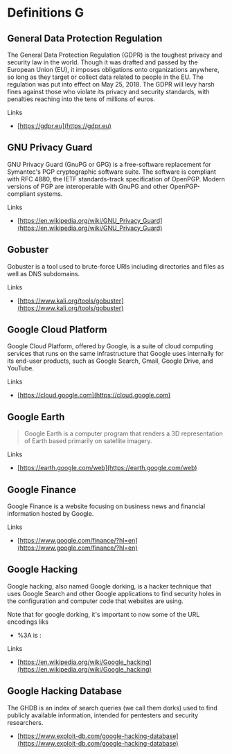 # Definitions G

## General Data Protection Regulation
The General Data Protection Regulation (GDPR) is the toughest privacy and security law in the world.
Though it was drafted and passed by the European Union (EU), it imposes obligations onto organizations anywhere, so long as they target or collect data related to people in the EU.
The regulation was put into effect on May 25, 2018.
The GDPR will levy harsh fines against those who violate its privacy and security standards, with penalties reaching into the tens of millions of euros.
 
Links
- [https://gdpr.eu](https://gdpr.eu)

## GNU Privacy Guard
GNU Privacy Guard (GnuPG or GPG) is a free-software replacement for Symantec's PGP cryptographic software suite.
The software is compliant with RFC 4880, the IETF standards-track specification of OpenPGP.
Modern versions of PGP are interoperable with GnuPG and other OpenPGP-compliant systems.

Links
- [https://en.wikipedia.org/wiki/GNU_Privacy_Guard](https://en.wikipedia.org/wiki/GNU_Privacy_Guard)

## Gobuster
Gobuster is a tool used to brute-force URIs including directories and files as well as DNS subdomains.

Links
- [https://www.kali.org/tools/gobuster](https://www.kali.org/tools/gobuster)

## Google Cloud Platform
Google Cloud Platform, offered by Google, is a suite of cloud computing services that runs on the same infrastructure that Google uses internally for its end-user products, such as Google Search, Gmail, Google Drive, and YouTube.

Links
- [https://cloud.google.com](https://cloud.google.com)

## Google Earth
> Google Earth is a computer program that renders a 3D representation of Earth based primarily on satellite imagery.

Links
- [https://earth.google.com/web](https://earth.google.com/web)

## Google Finance
Google Finance is a website focusing on business news and financial information hosted by Google.

Links
- [https://www.google.com/finance/?hl=en](https://www.google.com/finance/?hl=en)

## Google Hacking
Google hacking, also named Google dorking, is a hacker technique that uses Google Search and other Google applications to find security holes in the configuration and computer code that websites are using.

Note that for google dorking, it's important to now some of the URL encodings liks
- %3A is :

Links
- [https://en.wikipedia.org/wiki/Google_hacking](https://en.wikipedia.org/wiki/Google_hacking)

## Google Hacking Database
The GHDB is an index of search queries (we call them dorks) used to find publicly available information, intended for pentesters and security researchers.

- [https://www.exploit-db.com/google-hacking-database](https://www.exploit-db.com/google-hacking-database)
